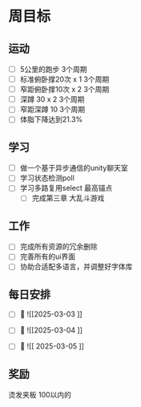 

# 周目标

## **运动**
- [ ] 5公里的跑步  3个周期
- [ ] 标准俯卧撑20次 x 1  3个周期 
- [ ] 窄距俯卧撑10次 x 2  3个周期
- [ ] 深蹲 30 x 2  3个周期
- [ ] 窄距深蹲 10  3个周期
- [ ] 体脂下降达到21.3%

## **学习**
- [ ] 做一个基于异步通信的unity聊天室
- [ ] 学习状态检测poll
- [ ] 学习多路复用select
	最高锚点
	- [ ] 完成第三章 大乱斗游戏

## **工作**
- [ ] 完成所有资源的冗余删除
- [ ] 完善所有的ui界面
- [ ] 协助合适配多语言，并调整好字体库

## 每日安排
- [ ] 📅 ![[2025-03-03 ]]
- [ ] 📅 ![[2025-03-04 ]]


- [ ]  📅
![[ 2025-03-05 ]]
## 奖励
烫发夹板  100以内的

